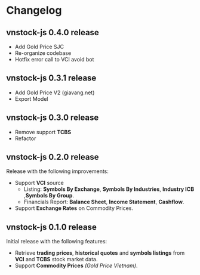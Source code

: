 # Changelog

## vnstock-js 0.4.0 release
* Add Gold Price SJC
* Re-organize codebase
* Hotfix error call to VCI avoid bot

## vnstock-js 0.3.1 release
* Add Gold Price V2 (giavang.net)
* Export Model

## vnstock-js 0.3.0 release
* Remove support **TCBS**
* Refactor

## vnstock-js 0.2.0 release
Release with the following improvements:

* Support **VCI** source
  * Listing: **Symbols By Exchange**, **Symbols By Industries**, **Industry ICB** ,**Symbols By Group**.
  * Financials Report: **Balance Sheet**, **Income Statement**, **Cashflow**.
* Support **Exchange Rates** on Commodity Prices.

## vnstock-js 0.1.0 release

Initial release with the following features:
* Retrieve **trading prices**,  **historical quotes** and **symbols listings** from **VCI** and **TCBS** stock market data.
* Support **Commodity Prices** *(Gold Price Vietnam)*.